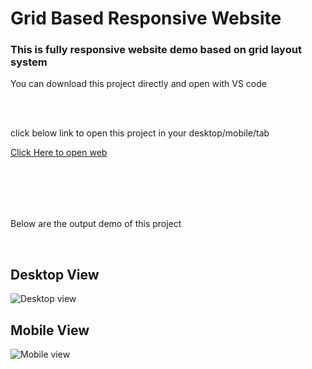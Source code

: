 <h1>Grid Based Responsive Website</h1>
<h3>This is fully responsive website demo based on grid layout system</h3>
<p>You can download this project directly and open with VS code</p>
<br>
<br>
<p> click below link to open this project in your desktop/mobile/tab </p>
<a href="https://prathameshvattamwar.github.io/gridweb">Click Here to open web</a>
<br><br>
<p style="margin-top:2vh;">Below are the output demo of this project</p>

<br>
<h2>Desktop View</h2>
<img src="https://i.imgur.com/MvSUYOa.png" alt="Desktop view"/>

<h2>Mobile View</h2>
<img src="https://i.imgur.com/Dwll8k4.png" alt="Mobile view"/>
